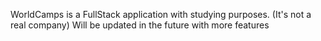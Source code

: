 WorldCamps is a FullStack application with studying purposes. (It's not a real company)
Will be updated in the future with more features
